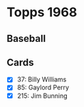# Topps 1968 
## Baseball

## Cards

- [x] 37: Billy Williams<br>
- [x] 85: Gaylord Perry<br>
- [x] 215: Jim Bunning<br>
